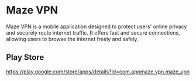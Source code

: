 # Maze VPN

Maze VPN is a mobile application designed to protect users' online privacy and securely route internet traffic. It offers fast and secure connections, allowing users to browse the internet freely and safely.

## Play Store

https://play.google.com/store/apps/details?id=com.appmaze.vpn.maze_vpn
